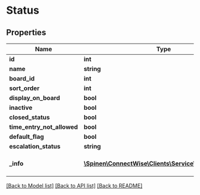 # Status

## Properties
Name | Type | Description | Notes
------------ | ------------- | ------------- | -------------
**id** | **int** |  | [optional] 
**name** | **string** |  | 
**board_id** | **int** |  | [optional] 
**sort_order** | **int** |  | [optional] 
**display_on_board** | **bool** |  | [optional] 
**inactive** | **bool** |  | [optional] 
**closed_status** | **bool** |  | [optional] 
**time_entry_not_allowed** | **bool** |  | [optional] 
**default_flag** | **bool** |  | [optional] 
**escalation_status** | **string** |  | [optional] 
**_info** | [**\Spinen\ConnectWise\Clients\Service\Model\Metadata**](Metadata.md) | Metadata of the entity | [optional] 

[[Back to Model list]](../README.md#documentation-for-models) [[Back to API list]](../README.md#documentation-for-api-endpoints) [[Back to README]](../README.md)


